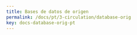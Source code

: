 ```yaml
---
title: Bases de datos de origen
permalink: /docs/pt/3-circulation/database-orig
key: docs-database-orig-pt
---
```

